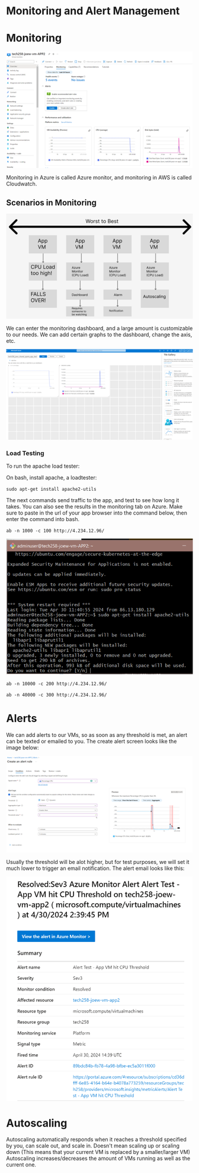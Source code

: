 # Monitoring and Alert Management

# Monitoring

![alt text](images/monitoring_tab.png)

Monitoring in Azure is called Azure monitor, and monitoring in AWS is called Cloudwatch.

## Scenarios in Monitoring

![alt text](images/worst_to_best_monitoring.png)

We can enter the monitoring dashboard, and a large amount is customizable to our needs. We can add certain graphs to the dashboard, change the axis, etc.

![alt text](images/dashboard_editor.png)

### Load Testing

To run the apache load tester:

On bash, install apache, a loadtester:
```
sudo apt-get install apache2-utils
```
The next commands send traffic to the app, and test to see how long it takes. You can also see the results in the monitoring tab on Azure.
Make sure to paste in the url of your app browser into the command below, then enter the command into bash.
```
ab -n 1000 -c 100 http://4.234.12.96/
```

![alt text](images/loadtester_command.png)

```
ab -n 10000 -c 200 http://4.234.12.96/
```
```
ab -n 40000 -c 300 http://4.234.12.96/
```

# Alerts

We can add alerts to our VMs, so as soon as any threshold is met, an alert can be texted or emailed to you. 
The create alert screen looks like the image below:

![alt text](images/alert_conditions.png)

Usually the threshold will be alot higher, but for test purposes, we will set it much lower to trigger an email notification.
The alert email looks like this:

![alt text](images/email_alert.png)

# Autoscaling

Autoscaling automatically responds when it reaches a threshold specified by you, can scale out, and scale in. Doesn't mean scaling up or scaling down (This means that your current VM is replaced by a smaller/larger VM)
Autoscaling increases/decreases the amount of VMs running as well as the current one.
